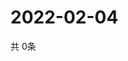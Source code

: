 # 2022-02-04
  共 0条

  <!-- BEGIN -->
  <!-- 最后更新时间Fri Feb 04 2022 06:05:51 GMT+0000 (Coordinated Universal Time) -->
  
  <!-- END -->
  
  